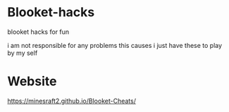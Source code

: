 # Blooket-hacks
blooket hacks for fun

i am not responsible for any problems this causes i just have these to play by my self

# Website 

https://minesraft2.github.io/Blooket-Cheats/
